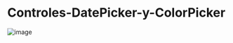 # Controles-DatePicker-y-ColorPicker
![image](https://github.com/NixonVera/Controles-DatePicker-y-ColorPicker/assets/169403014/2295060d-accb-4a78-a145-628fe1f039ec)
